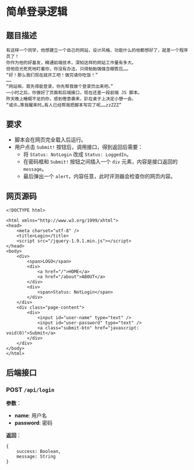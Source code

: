 ﻿# 简单登录逻辑

## 题目描述
```
有这样一个同学，他想建立一个自己的网站，设计风格、功能什么的他都想好了，就差一个程序员了！
你作为他的好基友，精通前端技术，深知这样的网站工作量有多大。
但他目光死死地盯着你，你没有办法，只得勉勉强强含糊答应……
“好！那么我们现在就开工吧！做完请你吃饭！”
……
“网站嘛，首先得能登录，你先帮我做个登录页出来吧。”
一小时之后，你做好了页面和后端接口，现在还差一段前端 JS 脚本。
昨天晚上睡眠不足的你，感到倦意袭来，趴在桌子上决定小憩一会。
“或许…等我醒来时…有人已经帮我把脚本写完了呢……zzZZZ”
```

## 要求

* 脚本会在网页完全载入后运行。
* 用户点击 `Submit!` 按钮后，调用接口，得到返回后需要：
  * 将 `Status: NotLogin` 改成 `Status: LoggedIn`。
  * 在密码框和 `Submit!` 按钮之间插入一个 `div` 元素，内容是接口返回的 `message`。
  * 最后弹出一个 `alert`，内容任意，此时评测器会检查你的网页内容。
  
## 网页源码
```
<!DOCTYPE html>

<html xmlns="http://www.w3.org/1999/xhtml">
<head>
	<meta charset="utf-8" />
	<title>Login</title>
	<script src="/jquery-1.9.1.min.js"></script>
</head>
<body>
	<div>
		<span>LOGO</span>
		<div>
			<a href="/">HOME</a>
			<a href="/about">ABOUT</a>
		</div>
		<div>
			<span>Status: NotLogin</span>
		</div>
	</div>
	<div class="page-content">
		<div>
			<input id="user-name" type="text" />
			<input id="user-password" type="text" />
			<a class="submit-btn" href="javascript: void(0)">Submit</a>
		</div>
	</div>
</body>
</html>
```

## 后端接口

### **POST** `/api/login`

**参数**：
* **name**: 用户名
* **password**: 密码

**返回**：
```
{
	success: Boolean,
	message: String
}
```